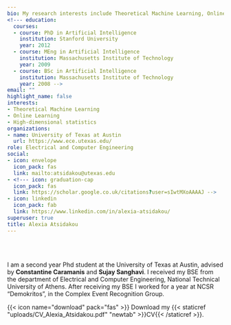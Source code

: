 ```yaml
---
bio: My research interests include Theoretical Machine Learning, Online Learning, High-Dimensional Statistics.
<!--- education:
  courses:
  - course: PhD in Artificial Intelligence
    institution: Stanford University
    year: 2012
  - course: MEng in Artificial Intelligence
    institution: Massachusetts Institute of Technology
    year: 2009
  - course: BSc in Artificial Intelligence
    institution: Massachusetts Institute of Technology
    year: 2008 -->
email: ""
highlight_name: false
interests:
- Theoretical Machine Learning
- Online Learning
- High-dimensional statistics
organizations:
- name: University of Texas at Austin
  url: https://www.ece.utexas.edu/
role: Electrical and Computer Engineering
social:
- icon: envelope
  icon_pack: fas
  link: mailto:atsidakou@utexas.edu
- <!--- icon: graduation-cap
  icon_pack: fas
  link: https://scholar.google.co.uk/citations?user=sIwtMXoAAAAJ -->
- icon: linkedin
  icon_pack: fab
  link: https://www.linkedin.com/in/alexia-atsidakou/
superuser: true
title: Alexia Atsidakou
---
```


<br/> <br/>

I am a second year Phd student at the University of Texas at Austin, advised by **Constantine Caramanis** and **Sujay Sanghavi**. I received my BSE from the department of Electrical and Computer Engineering, National Technical University of Athens. After receiving my BSE I worked for a year at NCSR “Demokritos”, in the Complex Event Recognition Group.


{{< icon name="download" pack="fas" >}} Download my {{< staticref "uploads/CV_Alexia_Atsidakou.pdf" "newtab" >}}CV{{< /staticref >}}.
